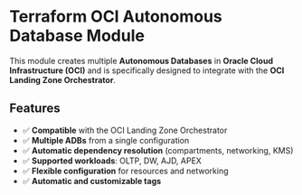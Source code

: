 # Terraform OCI Autonomous Database Module

This module creates multiple **Autonomous Databases** in **Oracle Cloud Infrastructure (OCI)** and is specifically designed to integrate with the **OCI Landing Zone Orchestrator**.

## Features

* ✅ **Compatible** with the OCI Landing Zone Orchestrator
* ✅ **Multiple ADBs** from a single configuration
* ✅ **Automatic dependency resolution** (compartments, networking, KMS)
* ✅ **Supported workloads**: OLTP, DW, AJD, APEX
* ✅ **Flexible configuration** for resources and networking
* ✅ **Automatic and customizable tags**
